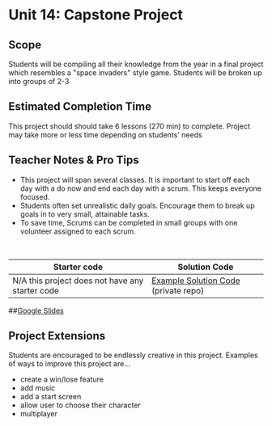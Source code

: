 # Unit 14: Capstone Project


## Scope
Students will be compiling all their knowledge from the year in a final project which resembles a "space invaders" style game. Students will be broken up into groups of 2-3

## Estimated Completion Time
This project should should take 6 lessons (270 min) to complete. Project may take more or less time depending on students' needs

## Teacher Notes & Pro Tips
* This project will span several classes. It is important to start off each day with a do now and end each day with a scrum. This keeps everyone focused.
* Students often set unrealistic daily goals. Encourage them to break up goals in to very small, attainable tasks.
* To save time, Scrums can be completed in small groups with one volunteer assigned to each scrum.

<br>

| Starter code | Solution Code |
|-------|-------|
|N/A this project does not have any starter code | [Example Solution Code](https://github.com/ScriptEdcurriculum/solutions2016/tree/master/year1/unit14/project1) (private repo)|

##[Google Slides](https://docs.google.com/presentation/d/1NvnX1AlpYzmjqVpwc7EijRoLsguq0ytX1E2XxwPqhSI/edit#slide=id.g12ee5b58a7_1_0)

## Project Extensions
Students are encouraged to be endlessly creative in this project. Examples of ways to improve this project are...

* create a win/lose feature
* add music
* add a start screen
* allow user to choose their character
* multiplayer



